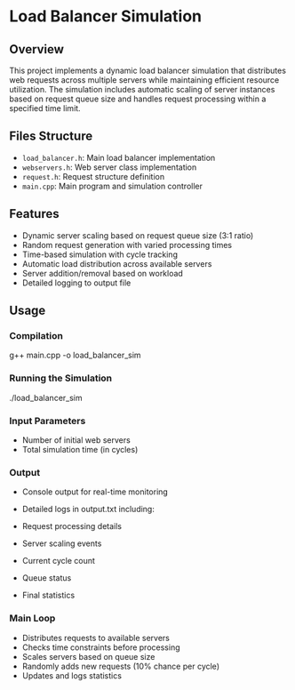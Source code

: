 # Load Balancer Simulation

## Overview
This project implements a dynamic load balancer simulation that distributes web requests across multiple servers while maintaining efficient resource utilization. The simulation includes automatic scaling of server instances based on request queue size and handles request processing within a specified time limit.

## Files Structure
- `load_balancer.h`: Main load balancer implementation
- `webservers.h`: Web server class implementation
- `request.h`: Request structure definition
- `main.cpp`: Main program and simulation controller

## Features
- Dynamic server scaling based on request queue size (3:1 ratio)
- Random request generation with varied processing times
- Time-based simulation with cycle tracking
- Automatic load distribution across available servers
- Server addition/removal based on workload
- Detailed logging to output file

## Usage

### Compilation
g++ main.cpp -o load_balancer_sim

### Running the Simulation
./load_balancer_sim

### Input Parameters

- Number of initial web servers
- Total simulation time (in cycles)

### Output

- Console output for real-time monitoring
- Detailed logs in output.txt including:

- Request processing details
- Server scaling events
- Current cycle count
- Queue status
- Final statistics


### Main Loop 

- Distributes requests to available servers
- Checks time constraints before processing
- Scales servers based on queue size
- Randomly adds new requests (10% chance per cycle)
- Updates and logs statistics